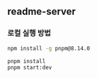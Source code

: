 ## readme-server

### 로컬 실행 방법

```bash
npm install -g pnpm@8.14.0

pnpm install
pnpm start:dev
```
